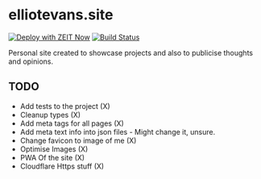# elliotevans.site

[![Deploy with ZEIT Now](https://zeit.co/button)](https://zeit.co/new/project?template=https://github.com/Elliot-Evans-95/elliotevans.site/tree/master)
[![Build Status](https://travis-ci.com/Elliot-Evans-95/elliotevans.site.svg?branch=master)](https://travis-ci.com/Elliot-Evans-95/elliotevans.site)

Personal site created to showcase projects and also to publicise thoughts and opinions.

## TODO

- Add tests to the project (X)
- Cleanup types (X)
- Add meta tags for all pages (X)
- Add meta text info into json files - Might change it, unsure.
- Change favicon to image of me (X)
- Optimise Images (X)
- PWA Of the site (X)
- Cloudflare Https stuff (X)
